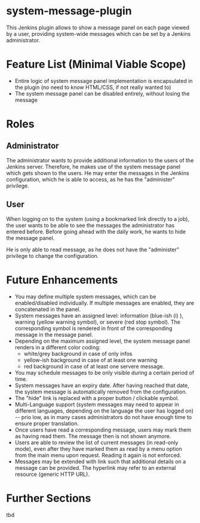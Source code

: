 # system-message-plugin
This Jenkins plugin allows to show a message panel on each page viewed by a user, providing system-wide messages which can be set by a Jenkins administrator.

# Feature List (Minimal Viable Scope)

* Entire logic of system message panel implementation is encapsulated in the plugin (no need to know HTML/CSS, if not really wanted to)
* The system message panel can be disabled entirely, without losing the message

# Roles

## Administrator
The administrator wants to provide additional information to the users of the Jenkins server. Therefore, he makes use of the system message panel which gets shown to the users. He may enter the messages in the Jenkins configuration, which he is able to access, as he has the "administer" privilege.

## User
When logging on to the system (using a bookmarked link directly to a job), the user wants to be able to see the messages the administrator has entered before.
Before going ahead with the daily work, he wants to hide the message panel.

He is only able to read message, as he does not have the "administer" privilege to change the configuration.

# Future Enhancements
* You may define multiple system messages, which can be enabled/disabled individually. If multiple messages are enabled, they are concatenated in the panel.
* System messages have an assigned level: information (blue-ish (i) ), warning (yellow warning symbol), or severe (red stop symbol). The corresponding symbol is rendered in front of the corresponding message in the message panel.
* Depending on the maximum assigned level, the system message panel renders in a different color coding: 
  * white/grey background in case of only infos
  * yellow-ish background in case of at least one warning
  * red background in case of at least one servere message. 
* You may schedule messages to be only visible during a certain period of time.
* System messages have an expiry date. After having reached that date, the system message is automatically removed from the configuration.
* The "hide" link is replaced with a proper button / clickable symbol.
* Multi-Language support (system messages may need to appear in different languages, depending on the language the user has logged on) -- prio low, as in many cases administrators do not have enough time to ensure proper translation.
* Once users have read a corresponding message, users may mark them as having read them. The message then is not shown anymore.
* Users are able to review the list of current messages (in read-only mode), even after they have marked them as read by a menu option from the main menu upon request. Reading it again is not enforced.  
* Messages may be extended with link such that additional details on a message can be provided. The hyperlink may refer to an external resource (generic HTTP URL).

# Further Sections
tbd

